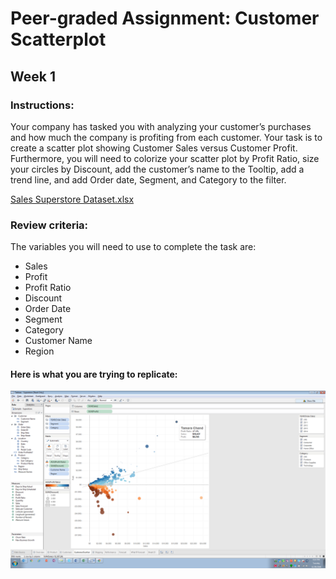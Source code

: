 # Peer-graded Assignment: Customer Scatterplot
## Week 1

### Instructions:
Your company has tasked you with analyzing your customer’s purchases and how much the company is profiting from each customer. Your task is to create a scatter plot showing Customer Sales versus Customer Profit.  Furthermore, you will need to colorize your scatter plot by Profit Ratio, size your circles by Discount, add the customer’s name to the Tooltip, add a trend line, and add Order date, Segment, and Category to the filter.

[Sales Superstore Dataset.xlsx](https://d3c33hcgiwev3.cloudfront.net/_d0bc89b48dad82128b74950a8d7775ef_Sales-Superstore-Dataset.xlsx?Expires=1615939200&Signature=RotKVVz7LfEAGfxIsQajzVnQDrfyek0WCfjjUX~9sToIDQRBs6qRgsZbPM4CSpmA7h29NjvtCI39klrOJphMsEAzQcDHMGww0AbiXU6vKxIY6YnCXOPMGm9pwMjmdoiWDY8uV1zOIS~n9bY4Q3WU8CAco6N6nb754sr8AAdKNuA_&Key-Pair-Id=APKAJLTNE6QMUY6HBC5A)

### Review criteria:
The variables you will need to use to complete the task are:

* Sales
* Profit
* Profit Ratio
* Discount
* Order Date
* Segment
* Category
* Customer Name
* Region


#### Here is what you are trying to replicate:
![Customer Scatterplot](https://github.com/cmaroblesg/Data_Visualization_with_Tableau/blob/master/M3_Visual_Analytics_with_Tableau/images/Customer-Scattterplot-Peer-Activity.png)
